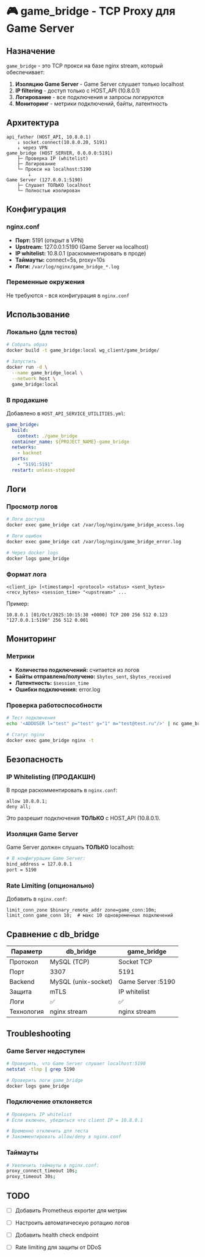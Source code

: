 # 🎮 game_bridge - TCP Proxy для Game Server

## Назначение

`game_bridge` - это TCP прокси на базе nginx stream, который обеспечивает:

1. **Изоляцию Game Server** - Game Server слушает только localhost
2. **IP filtering** - доступ только с HOST_API (10.8.0.1)
3. **Логирование** - все подключения и запросы логируются
4. **Мониторинг** - метрики подключений, байты, латентность

## Архитектура

```
api_father (HOST_API, 10.8.0.1)
    ↓ socket.connect(10.8.0.20, 5191)
    ↓ через VPN
game_bridge (HOST_SERVER, 0.0.0.0:5191)
    ├─ Проверка IP (whitelist)
    ├─ Логирование
    └─ Прокси на localhost:5190
        ↓
Game Server (127.0.0.1:5190)
    ├─ Слушает ТОЛЬКО localhost
    └─ Полностью изолирован
```

## Конфигурация

### nginx.conf

- **Порт:** 5191 (открыт в VPN)
- **Upstream:** 127.0.0.1:5190 (Game Server на localhost)
- **IP whitelist:** 10.8.0.1 (раскомментировать в проде)
- **Таймауты:** connect=5s, proxy=10s
- **Логи:** `/var/log/nginx/game_bridge_*.log`

### Переменные окружения

Не требуются - вся конфигурация в `nginx.conf`

## Использование

### Локально (для тестов)

```bash
# Собрать образ
docker build -t game_bridge:local wg_client/game_bridge/

# Запустить
docker run -d \
  --name game_bridge_local \
  --network host \
  game_bridge:local
```

### В продакшне

Добавлено в `HOST_API_SERVICE_UTILITIES.yml`:

```yaml
game_bridge:
  build:
    context: ./game_bridge
  container_name: ${PROJECT_NAME}-game_bridge
  networks:
    - backnet
  ports:
    - "5191:5191"
  restart: unless-stopped
```

## Логи

### Просмотр логов

```bash
# Логи доступа
docker exec game_bridge cat /var/log/nginx/game_bridge_access.log

# Логи ошибок
docker exec game_bridge cat /var/log/nginx/game_bridge_error.log

# Через docker logs
docker logs game_bridge
```

### Формат лога

```
<client_ip> [<timestamp>] <protocol> <status> <sent_bytes> <recv_bytes> <session_time> "<upstream>" ...
```

Пример:
```
10.8.0.1 [01/Oct/2025:10:15:30 +0000] TCP 200 256 512 0.123 "127.0.0.1:5190" 256 512 0.001
```

## Мониторинг

### Метрики

- **Количество подключений:** считается из логов
- **Байты отправлено/получено:** `$bytes_sent`, `$bytes_received`
- **Латентность:** `$session_time`
- **Ошибки подключения:** error.log

### Проверка работоспособности

```bash
# Тест подключения
echo '<ADDUSER l="test" p="test" g="1" m="test@test.ru"/>' | nc game_bridge 5191

# Статус nginx
docker exec game_bridge nginx -t
```

## Безопасность

### IP Whitelisting (ПРОДАКШН)

В проде раскомментировать в `nginx.conf`:

```nginx
allow 10.8.0.1;
deny all;
```

Это разрешит подключения **ТОЛЬКО** с HOST_API (10.8.0.1).

### Изоляция Game Server

Game Server должен слушать **ТОЛЬКО** localhost:

```bash
# В конфигурации Game Server:
bind_address = 127.0.0.1
port = 5190
```

### Rate Limiting (опционально)

Добавить в `nginx.conf`:

```nginx
limit_conn_zone $binary_remote_addr zone=game_conn:10m;
limit_conn game_conn 10;  # макс 10 одновременных подключений
```

## Сравнение с db_bridge

| Параметр | db_bridge | game_bridge |
|----------|-----------|-------------|
| Протокол | MySQL (TCP) | Socket TCP |
| Порт | 3307 | 5191 |
| Backend | MySQL (unix-socket) | Game Server :5190 |
| Защита | mTLS | IP whitelist |
| Логи | ✅ | ✅ |
| Технология | nginx stream | nginx stream |

## Troubleshooting

### Game Server недоступен

```bash
# Проверить, что Game Server слушает localhost:5190
netstat -tlnp | grep 5190

# Проверить логи game_bridge
docker logs game_bridge
```

### Подключение отклоняется

```bash
# Проверить IP whitelist
# Если включен, убедиться что client IP = 10.8.0.1

# Временно отключить для теста
# Закомментировать allow/deny в nginx.conf
```

### Таймауты

```bash
# Увеличить таймауты в nginx.conf:
proxy_connect_timeout 10s;
proxy_timeout 30s;
```

## TODO

- [ ] Добавить Prometheus exporter для метрик
- [ ] Настроить автоматическую ротацию логов
- [ ] Добавить health check endpoint
- [ ] Rate limiting для защиты от DDoS











